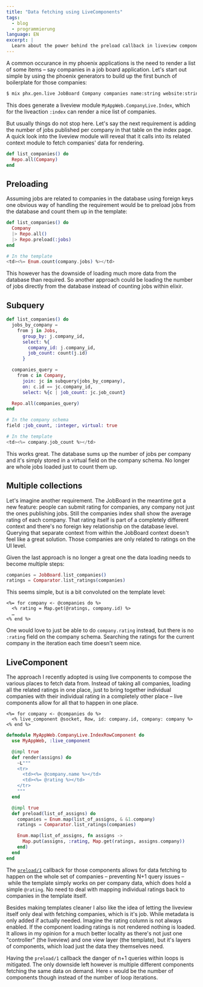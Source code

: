 ```yaml
---
title: "Data fetching using LiveComponents"
tags: 
  - blog
  - programmierung
language: EN
excerpt: |
  Learn about the power behind the preload callback in liveview components
---
```


A common occurance in my phoenix applications is the need to render a list of 
some items – say companies in a job board application. Let's start out simple 
by using the phoenix generators to build up the first bunch of boilerplate for
those companies:

```bash
$ mix phx.gen.live JobBoard Company companies name:string website:string
```

This does generate a liveview module `MyAppWeb.CompanyLive.Index`, which for the
liveaction `:index` can render a nice list of companies.

But usually things do not stop here. Let's say the next requirement is adding
the number of jobs published per company in that table on the index page. A quick
look into the liveview module will reveal that it calls into its related context 
module to fetch companies' data for rendering.

```elixir
def list_companies() do
  Repo.all(Company)
end
```

## Preloading

Assuming jobs are related to companies in the database using foreign keys one obvious 
way of handling the requirement would be to preload jobs from the database and count 
them up in the template:

```elixir
def list_companies() do
  Company 
  |> Repo.all() 
  |> Repo.preload(:jobs)
end

# In the template
<td><%= Enum.count(company.jobs) %></td>
```

This however has the downside of loading much more data from the database than 
required. So another approach could be loading the number of jobs directly from
the database instead of counting jobs within elixir.
## Subquery

```elixir
def list_companies() do
  jobs_by_company = 
    from j in Jobs, 
      group_by: j.company_id, 
      select: %{
        company_id: j.company_id, 
        job_count: count(j.id)
      }

  companies_query = 
    from c in Company, 
      join: jc in subquery(jobs_by_company), 
      on: c.id == jc.company_id, 
      select: %{c | job_count: jc.job_count}

  Repo.all(companies_query) 
end

# In the company schema
field :job_count, :integer, virtual: true

# In the template
<td><%= company.job_count %></td>
```

This works great. The database sums up the number of jobs per company and it's 
simply stored in a virtual field on the company schema. No longer are whole jobs
loaded just to count them up.

## Multiple collections

Let's imagine another requirement. The JobBoard in the meantime got a new feature:
people can submit rating for companies, any company not just the ones publishing
jobs. Still the companies index shall show the average rating of each company.
That rating itself is part of a completely different context and there's no foreign
key relationship on the database level. Querying that separate context from within
the JobBoard context doesn't feel like a great solution. Those companies are only
related to ratings on the UI level. 

Given the last approach is no longer a great one the data loading needs to become
multiple steps:

```elixir
companies = JobBoard.list_companies()
ratings = Comparator.list_ratings(companies)
```

This seems simple, but is a bit convoluted on the template level:

```html_eex
<%= for company <- @companies do %>
  <% rating = Map.get(@ratings, company.id) %>
  …
<% end %>
```

One would love to just be able to do `company.rating` instead, but there is no 
`:rating` field on the company schema. Searching the ratings for the
current company in the iteration each time doesn't seem nice.

## LiveComponent

The approach I recently adopted is using live components to compose the various
places to fetch data from. Instead of taking all companies, loading all the related
ratings in one place, just to bring together individual companies with their 
individual rating in a completely other place – live components allow for all
that to happen in one place.

```html_eex
<%= for company <- @companies do %>
  <% live_component @socket, Row, id: company.id, company: company %>
<% end %>
```

```elixir
defmodule MyAppWeb.CompanyLive.IndexRowComponent do
  use MyAppWeb, :live_component

  @impl true
  def render(assigns) do
    ~L"""
    <tr>
      <td><%= @company.name %></td>
      <td><%= @rating %></td>
    </tr>
    """
  end

  @impl true
  def preload(list_of_assigns) do
    companies = Enum.map(list_of_assigns, & &1.company)
    ratings = Comparator.list_ratings(companies)

    Enum.map(list_of_assigns, fn assigns ->
      Map.put(assigns, :rating, Map.get(ratings, assigns.company))
    end)
  end
end
```

The [`preload/1`](https://hexdocs.pm/phoenix_live_view/Phoenix.LiveComponent.html#module-preloading-and-update) callback for those components allows for data fetching to happen
on the whole set of companies – preventing N+1 query issues – while the template
simply works on per company data, which does hold a simple `@rating`. No need to
deal with mapping individual ratings back to companies in the template itself.

Besides making templates cleaner I also like the idea of letting the liveview 
itself only deal with fetching companies, which is it's job. While metadata is
only added if actually needed. Imagine the rating column is not always enabled.
If the component loading ratings is not rendered nothing is loaded. It allows in
my opinion for a much better locality as there's not just one "controller" 
(the liveview) and one view layer (the template), but it's layers of components, 
which load just the data they themselves need. 

Having the `preload/1` callback the danger of n+1 queries within loops is 
mitigated. The only downside left however is multiple different components fetching 
the same data on demand. Here `n` would be the number of components though instead
of the number of loop iterations. 
